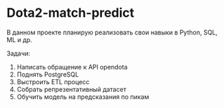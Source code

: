 # Dota2-match-predict
В данном проекте планирую реализовать свои навыки в Python, SQL, ML и др. 

Задачи:
1. Написать обращение к API opendota
2. Поднять PostgreSQL
3. Выстроить ETL процесс
4. Собрать репрезентативный датасет
5. Обучить модель на предсказания по пикам
